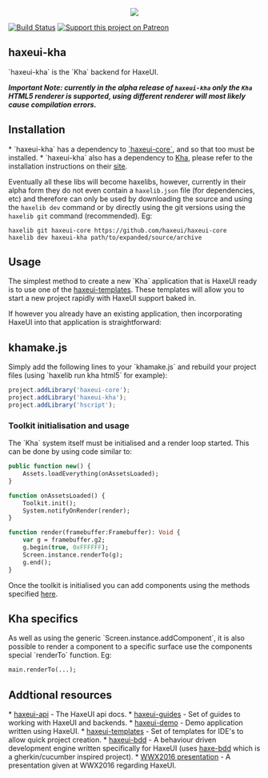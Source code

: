 <p align="center">
  <img src="https://dl.dropboxusercontent.com/u/26678671/haxeui2-warning.png"/>
</p>

[![Build Status](https://travis-ci.org/haxeui/haxeui-kha.svg?branch=master)](https://travis-ci.org/haxeui/haxeui-kha)
[![Support this project on Patreon](https://dl.dropboxusercontent.com/u/26678671/patreon_button.png)](https://www.patreon.com/kha)

<h2>haxeui-kha</h2>
`haxeui-kha` is the `Kha` backend for HaxeUI.

**_Important Note: currently in the alpha release of `haxeui-kha` only the `Kha` HTML5 renderer is supported, using different renderer will most likely cause compilation errors._**

<h2>Installation</h2>
 * `haxeui-kha` has a dependency to <a href="https://github.com/haxeui/haxeui-core">`haxeui-core`</a>, and so that too must be installed.
 * `haxeui-kha` also has a dependency to <a href="https://github.com/KTXSoftware/Kha">Kha</a>, please refer to the installation instructions on their <a href="https://github.com/KTXSoftware/Kha">site</a>.

Eventually all these libs will become haxelibs, however, currently in their alpha form they do not even contain a `haxelib.json` file (for dependencies, etc) and therefore can only be used by downloading the source and using the `haxelib dev` command or by directly using the git versions using the `haxelib git` command (recommended). Eg:

```
haxelib git haxeui-core https://github.com/haxeui/haxeui-core
haxelib dev haxeui-kha path/to/expanded/source/archive
```

<h2>Usage</h2>
The simplest method to create a new `Kha` application that is HaxeUI ready is to use one of the <a href="https://github.com/haxeui/haxeui-templates">haxeui-templates</a>. These templates will allow you to start a new project rapidly with HaxeUI support baked in. 

If however you already have an existing application, then incorporating HaxeUI into that application is straightforward:

<h2>khamake.js</h2>
Simply add the following lines to your `khamake.js` and rebuild your project files (using `haxelib run kha html5` for example):

```js
project.addLibrary('haxeui-core');
project.addLibrary('haxeui-kha');
project.addLibrary('hscript');
```

<h3>Toolkit initialisation and usage</h3>
The `Kha` system itself must be initialised and a render loop started. This can be done by using code similar to:

```haxe
public function new() {
    Assets.loadEverything(onAssetsLoaded);
}

function onAssetsLoaded() {
    Toolkit.init();
    System.notifyOnRender(render);
}

function render(framebuffer:Framebuffer): Void {		
    var g = framebuffer.g2;
    g.begin(true, 0xFFFFFF);
    Screen.instance.renderTo(g);
    g.end();
}
```

Once the toolkit is initialised you can add components using the methods specified <a href="https://github.com/haxeui/haxeui-core#adding-components-using-haxe-code">here</a>.

<h2>Kha specifics</h2>
As well as using the generic `Screen.instance.addComponent`, it is also possible to render a component to a specific surface use the components special `renderTo` function. Eg:

```haxe
main.renderTo(...);
```

<h2>Addtional resources</h2>
* <a href="http://haxeui.github.io/haxeui-api/">haxeui-api</a> - The HaxeUI api docs.
* <a href="https://github.com/haxeui/haxeui-guides">haxeui-guides</a> - Set of guides to working with HaxeUI and backends.
* <a href="https://github.com/haxeui/haxeui-demo">haxeui-demo</a> - Demo application written using HaxeUI.
* <a href="https://github.com/haxeui/haxeui-templates">haxeui-templates</a> - Set of templates for IDE's to allow quick project creation.
* <a href="https://github.com/haxeui/haxeui-bdd">haxeui-bdd</a> - A behaviour driven development engine written specifically for HaxeUI (uses <a href="https://github.com/haxeui/haxe-bdd">haxe-bdd</a> which is a gherkin/cucumber inspired project).
* <a href="https://www.youtube.com/watch?v=L8J8qrR2VSg&feature=youtu.be">WWX2016 presentation</a> - A presentation given at WWX2016 regarding HaxeUI.

